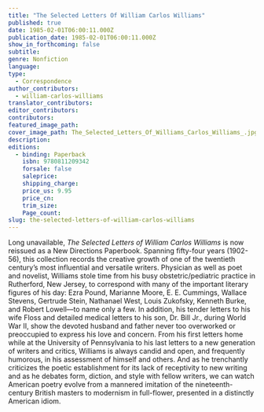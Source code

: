 ```yaml
---
title: "The Selected Letters Of William Carlos Williams"
published: true
date: 1985-02-01T06:00:11.000Z
publication_date: 1985-02-01T06:00:11.000Z
show_in_forthcoming: false
subtitle:
genre: Nonfiction
language:
type:
  - Correspondence
author_contributors:
  - william-carlos-williams
translator_contributors:
editor_contributors:
contributors:
featured_image_path:
cover_image_path: The_Selected_Letters_Of_Williams_Carlos_Williams_.jpg
description:
editions:
  - binding: Paperback
    isbn: 9780811209342
    forsale: false
    saleprice:
    shipping_charge:
    price_us: 9.95
    price_cn:
    trim_size:
    Page_count:
slug: the-selected-letters-of-william-carlos-williams
---
```


Long unavailable, _The Selected Letters of William Carlos Williams_ is now reissued as a New Directions Paperbook. Spanning fifty-four years (1902-56), this collection records the creative growth of one of the twentieth century’s most influential and versatile writers. Physician as well as poet and novelist, Williams stole time from his busy obstetric/pediatric practice in Rutherford, New Jersey, to correspond with many of the important literary figures of his day: Ezra Pound, Marianne Moore, E. E. Cummings, Wallace Stevens, Gertrude Stein, Nathanael West, Louis Zukofsky, Kenneth Burke, and Robert Lowell––to name only a few. In addition, his tender letters to his wife Floss and detailed medical letters to his son, Dr. Bill Jr., during World War II, show the devoted husband and father never too overworked or preoccupied to express his love and concern. From his first letters home while at the University of Pennsylvania to his last letters to a new generation of writers and critics, Williams is always candid and open, and frequently humorous, in his assessment of himself and others. And as he trenchantly criticizes the poetic establishment for its lack of receptivity to new writing and as he debates form, diction, and style with fellow writers, we can watch American poetry evolve from a mannered imitation of the nineteenth-century British masters to modernism in full-flower, presented in a distinctly American idiom.

